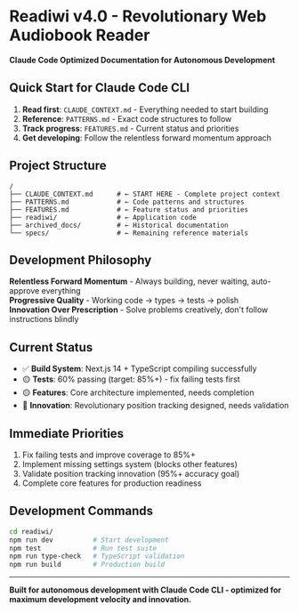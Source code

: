 # Readiwi v4.0 - Revolutionary Web Audiobook Reader

**Claude Code Optimized Documentation for Autonomous Development**

## Quick Start for Claude Code CLI

1. **Read first**: `CLAUDE_CONTEXT.md` - Everything needed to start building
2. **Reference**: `PATTERNS.md` - Exact code structures to follow  
3. **Track progress**: `FEATURES.md` - Current status and priorities
4. **Get developing**: Follow the relentless forward momentum approach

## Project Structure

```
/
├── CLAUDE_CONTEXT.md      # ← START HERE - Complete project context
├── PATTERNS.md            # ← Code patterns and structures  
├── FEATURES.md            # ← Feature status and priorities
├── readiwi/               # ← Application code
├── archived_docs/         # ← Historical documentation
└── specs/                 # ← Remaining reference materials
```

## Development Philosophy

**Relentless Forward Momentum** - Always building, never waiting, auto-approve everything  
**Progressive Quality** - Working code → types → tests → polish  
**Innovation Over Prescription** - Solve problems creatively, don't follow instructions blindly

## Current Status

- ✅ **Build System**: Next.js 14 + TypeScript compiling successfully
- 🟡 **Tests**: 60% passing (target: 85%+) - fix failing tests first
- 🟡 **Features**: Core architecture implemented, needs completion
- 🚀 **Innovation**: Revolutionary position tracking designed, needs validation

## Immediate Priorities

1. Fix failing tests and improve coverage to 85%+
2. Implement missing settings system (blocks other features)  
3. Validate position tracking innovation (95%+ accuracy goal)
4. Complete core features for production readiness

## Development Commands

```bash
cd readiwi/
npm run dev          # Start development
npm test             # Run test suite  
npm run type-check   # TypeScript validation
npm run build        # Production build
```

---

**Built for autonomous development with Claude Code CLI - optimized for maximum development velocity and innovation.**